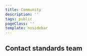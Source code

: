 ```yaml
---
title: Community
description: ''
tags: public
pageClass: ''
template: nosidebar
---
```


## Contact standards team
